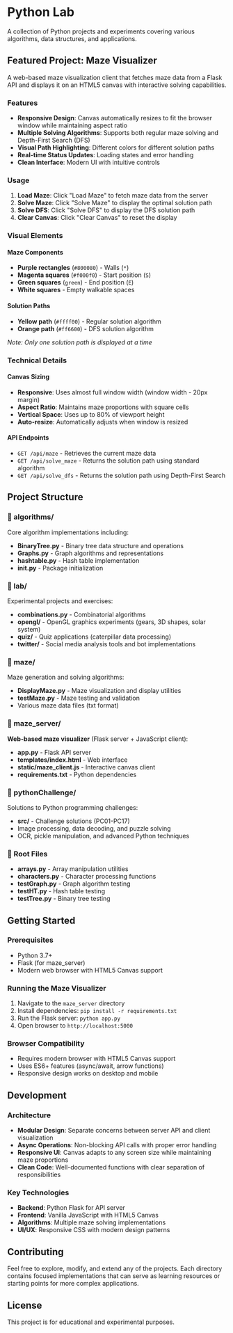 # Python Lab

A collection of Python projects and experiments covering various algorithms, data structures, and applications.

## Featured Project: Maze Visualizer

A web-based maze visualization client that fetches maze data from a Flask API and displays it on an HTML5 canvas with interactive solving capabilities.

### Features

- **Responsive Design**: Canvas automatically resizes to fit the browser window while maintaining aspect ratio
- **Multiple Solving Algorithms**: Supports both regular maze solving and Depth-First Search (DFS)
- **Visual Path Highlighting**: Different colors for different solution paths
- **Real-time Status Updates**: Loading states and error handling
- **Clean Interface**: Modern UI with intuitive controls

### Usage

1. **Load Maze**: Click "Load Maze" to fetch maze data from the server
2. **Solve Maze**: Click "Solve Maze" to display the optimal solution path
3. **Solve DFS**: Click "Solve DFS" to display the DFS solution path
4. **Clear Canvas**: Click "Clear Canvas" to reset the display

### Visual Elements

#### Maze Components
- **Purple rectangles** (`#800080`) - Walls (`*`)
- **Magenta squares** (`#f000f0`) - Start position (`S`)
- **Green squares** (`green`) - End position (`E`)
- **White squares** - Empty walkable spaces

#### Solution Paths
- **Yellow path** (`#ffff00`) - Regular solution algorithm
- **Orange path** (`#ff6600`) - DFS solution algorithm

*Note: Only one solution path is displayed at a time*

### Technical Details

#### Canvas Sizing
- **Responsive**: Uses almost full window width (window width - 20px margin)
- **Aspect Ratio**: Maintains maze proportions with square cells
- **Vertical Space**: Uses up to 80% of viewport height
- **Auto-resize**: Automatically adjusts when window is resized

#### API Endpoints
- `GET /api/maze` - Retrieves the current maze data
- `GET /api/solve_maze` - Returns the solution path using standard algorithm
- `GET /api/solve_dfs` - Returns the solution path using Depth-First Search

## Project Structure

### 📁 algorithms/
Core algorithm implementations including:
- **BinaryTree.py** - Binary tree data structure and operations
- **Graphs.py** - Graph algorithms and representations
- **hashtable.py** - Hash table implementation
- **__init__.py** - Package initialization

### 📁 lab/
Experimental projects and exercises:
- **combinations.py** - Combinatorial algorithms
- **opengl/** - OpenGL graphics experiments (gears, 3D shapes, solar system)
- **quiz/** - Quiz applications (caterpillar data processing)
- **twitter/** - Social media analysis tools and bot implementations

### 📁 maze/
Maze generation and solving algorithms:
- **DisplayMaze.py** - Maze visualization and display utilities
- **testMaze.py** - Maze testing and validation
- Various maze data files (txt format)

### 📁 maze_server/
**Web-based maze visualizer** (Flask server + JavaScript client):
- **app.py** - Flask API server
- **templates/index.html** - Web interface
- **static/maze_client.js** - Interactive canvas client
- **requirements.txt** - Python dependencies

### 📁 pythonChallenge/
Solutions to Python programming challenges:
- **src/** - Challenge solutions (PC01-PC17)
- Image processing, data decoding, and puzzle solving
- OCR, pickle manipulation, and advanced Python techniques

### 📁 Root Files
- **arrays.py** - Array manipulation utilities
- **characters.py** - Character processing functions
- **testGraph.py** - Graph algorithm testing
- **testHT.py** - Hash table testing
- **testTree.py** - Binary tree testing

## Getting Started

### Prerequisites
- Python 3.7+
- Flask (for maze_server)
- Modern web browser with HTML5 Canvas support

### Running the Maze Visualizer
1. Navigate to the `maze_server` directory
2. Install dependencies: `pip install -r requirements.txt`
3. Run the Flask server: `python app.py`
4. Open browser to `http://localhost:5000`

### Browser Compatibility
- Requires modern browser with HTML5 Canvas support
- Uses ES6+ features (async/await, arrow functions)
- Responsive design works on desktop and mobile

## Development

### Architecture
- **Modular Design**: Separate concerns between server API and client visualization
- **Async Operations**: Non-blocking API calls with proper error handling
- **Responsive UI**: Canvas adapts to any screen size while maintaining maze proportions
- **Clean Code**: Well-documented functions with clear separation of responsibilities

### Key Technologies
- **Backend**: Python Flask for API server
- **Frontend**: Vanilla JavaScript with HTML5 Canvas
- **Algorithms**: Multiple maze solving implementations
- **UI/UX**: Responsive CSS with modern design patterns

## Contributing

Feel free to explore, modify, and extend any of the projects. Each directory contains focused implementations that can serve as learning resources or starting points for more complex applications.

## License

This project is for educational and experimental purposes.